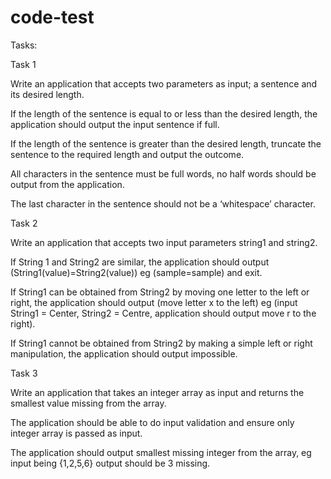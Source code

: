 # code-test
Tasks:

Task 1

Write an application that accepts two parameters as input; a sentence and its desired length.

If the length of the sentence is equal to or less than the desired length, the application should
output the input sentence if full.

If the length of the sentence is greater than the desired length, truncate the sentence to the
required length and output the outcome.

All characters in the sentence must be full words, no half words should be output from the
application.

The last character in the sentence should not be a ‘whitespace’ character.


Task 2

Write an application that accepts two input parameters string1 and string2.

If String 1 and String2 are similar, the application should output (String1(value)=String2(value))
eg (sample=sample) and exit.

If String1 can be obtained from String2 by moving one letter to the left or right, the application
should output (move letter x to the left) eg (input String1 = Center, String2 = Centre, application
should output move r to the right).

If String1 cannot be obtained from String2 by making a simple left or right manipulation, the
application should output impossible.


Task 3

Write an application that takes an integer array as input and returns the smallest value missing
from the array.

The application should be able to do input validation and ensure only integer array is passed as
input.

The application should output smallest missing integer from the array, eg input being {1,2,5,6}
output should be 3 missing.
